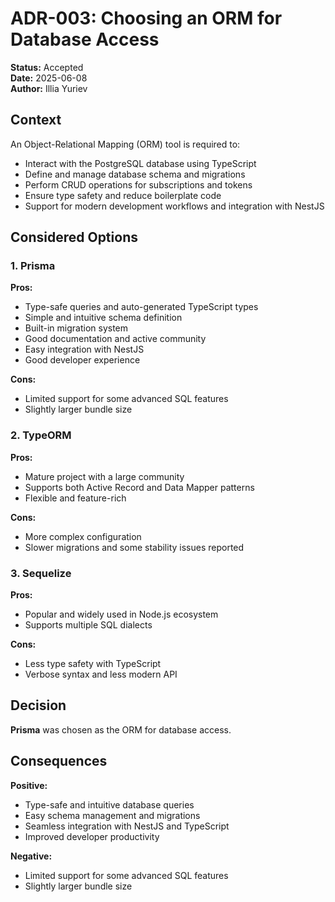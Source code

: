 # ADR-003: Choosing an ORM for Database Access

**Status:** Accepted  
**Date:** 2025-06-08  
**Author:** Illia Yuriev

## Context

An Object-Relational Mapping (ORM) tool is required to:
- Interact with the PostgreSQL database using TypeScript
- Define and manage database schema and migrations
- Perform CRUD operations for subscriptions and tokens
- Ensure type safety and reduce boilerplate code
- Support for modern development workflows and integration with NestJS

## Considered Options

### 1. Prisma
**Pros:**
- Type-safe queries and auto-generated TypeScript types
- Simple and intuitive schema definition
- Built-in migration system
- Good documentation and active community
- Easy integration with NestJS
- Good developer experience

**Cons:**
- Limited support for some advanced SQL features
- Slightly larger bundle size

### 2. TypeORM
**Pros:**
- Mature project with a large community
- Supports both Active Record and Data Mapper patterns
- Flexible and feature-rich

**Cons:**
- More complex configuration
- Slower migrations and some stability issues reported

### 3. Sequelize
**Pros:**
- Popular and widely used in Node.js ecosystem
- Supports multiple SQL dialects

**Cons:**
- Less type safety with TypeScript
- Verbose syntax and less modern API

## Decision

**Prisma** was chosen as the ORM for database access.

## Consequences

**Positive:**
- Type-safe and intuitive database queries
- Easy schema management and migrations
- Seamless integration with NestJS and TypeScript
- Improved developer productivity

**Negative:**
- Limited support for some advanced SQL features
- Slightly larger bundle size